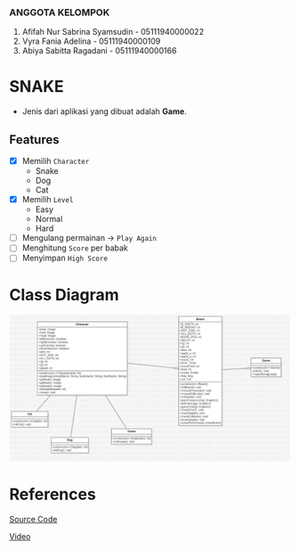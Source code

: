 ### ANGGOTA KELOMPOK
1. Afifah Nur Sabrina Syamsudin - 05111940000022
2. Vyra Fania Adelina - 05111940000109
3. Abiya Sabitta Ragadani - 05111940000166

# SNAKE
- Jenis dari aplikasi yang dibuat adalah **Game**.

## Features
- [x] Memilih `Character`
  - Snake
  - Dog
  - Cat
- [x] Memilih `Level`
  - Easy
  - Normal
  - Hard
- [ ] Mengulang permainan -> `Play Again`
- [ ] Menghitung `Score` per babak
- [ ] Menyimpan `High Score`

# Class Diagram
![ClassDiagram](https://github.com/abiyasabitta/PBO/blob/main/Final%20Project/Screenshot/ClassDiagram_Snake.jpeg)

# References
[Source Code](http://zetcode.com/javagames/snake/)

[Video](https://www.youtube.com/watch?v=bI6e6qjJ8JQ)

